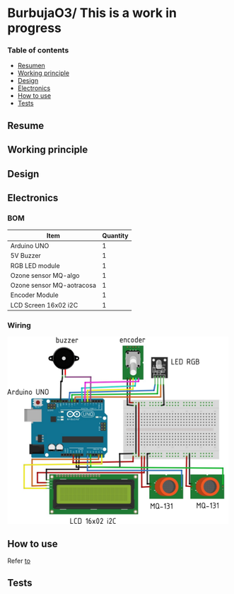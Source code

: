 # BurbujaO3/ This is a work in progress

### Table of contents

- [Resumen](#resume)
- [Working principle](#working-principle)
- [Design](#design)
- [Electronics](#electronics)
- [How to use](#how-to-use)
- [Tests](#tests)

## Resume

## Working principle

## Design

## Electronics

### BOM

Item                     | Quantity
 ---------------------------   | ------------
Arduino UNO  | 1
 5V Buzzer  | 1
RGB LED module  | 1
 Ozone sensor MQ-algo  | 1
Ozone sensor MQ-aotracosa    | 1
Encoder Module  | 1
LCD Screen 16x02 i2C  | 1

### Wiring

 <img src="/images/diagrama.png" width="500">

## How to use

Refer [to](/howtouse.md)

## Tests




